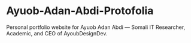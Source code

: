# Ayuob-Adan-Abdi-Protofolia
Personal portfolio website for Ayuob Adan Abdi — Somali IT Researcher, Academic, and CEO of AyoubDesignDev.
